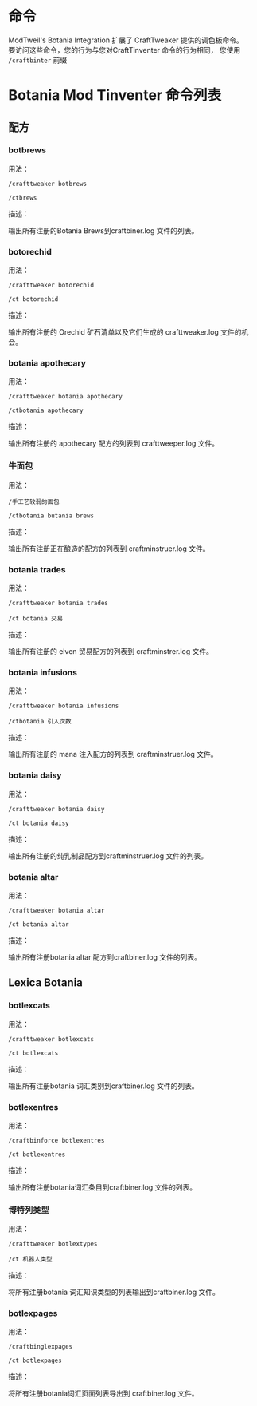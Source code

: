 # 命令

ModTweil's Botania Integration 扩展了 CraftTweaker 提供的调色板命令。  
要访问这些命令，您的行为与您对CraftTinventer 命令的行为相同， 您使用 `/craftbinter` 前缀

# Botania Mod Tinventer 命令列表

## 配方

### botbrews

用法：

`/crafttweaker botbrews`

`/ctbrews`

描述：

输出所有注册的Botania Brews到craftbiner.log 文件的列表。

### botorechid

用法：

`/crafttweaker botorechid`

`/ct botorechid`

描述：

输出所有注册的 Orechid 矿石清单以及它们生成的 crafttweaker.log 文件的机会。

### botania apothecary

用法：

`/crafttweaker botania apothecary`

`/ctbotania apothecary`

描述：

输出所有注册的 apothecary 配方的列表到 crafttweeper.log 文件。

### 牛面包

用法：

`/手工艺较弱的面包`

`/ctbotania butania brews`

描述：

输出所有注册正在酿造的配方的列表到 craftminstruer.log 文件。

### botania trades

用法：

`/crafttweaker botania trades`

`/ct botania 交易`

描述：

输出所有注册的 elven 贸易配方的列表到 craftminstrer.log 文件。

### botania infusions

用法：

`/crafttweaker botania infusions`

`/ctbotania 引入次数`

描述：

输出所有注册的 mana 注入配方的列表到 craftminstruer.log 文件。

### botania daisy

用法：

`/crafttweaker botania daisy`

`/ct botania daisy`

描述：

输出所有注册的纯乳制品配方到craftminstruer.log 文件的列表。

### botania altar

用法：

`/crafttweaker botania altar`

`/ct botania altar`

描述：

输出所有注册botania altar 配方到craftbiner.log 文件的列表。

## Lexica Botania

### botlexcats

用法：

`/crafttweaker botlexcats`

`/ct botlexcats`

描述：

输出所有注册botania 词汇类别到craftbiner.log 文件的列表。

### botlexentres

用法：

`/craftbinforce botlexentres`

`/ct botlexentres`

描述：

输出所有注册botania词汇条目到craftbiner.log 文件的列表。

### 博特列类型

用法：

`/crafttweaker botlextypes`

`/ct 机器人类型`

描述：

将所有注册botania 词汇知识类型的列表输出到craftbiner.log 文件。

### botlexpages

用法：

`/craftbinglexpages`

`/ct botlexpages`

描述：

将所有注册botania词汇页面列表导出到 craftbiner.log 文件。